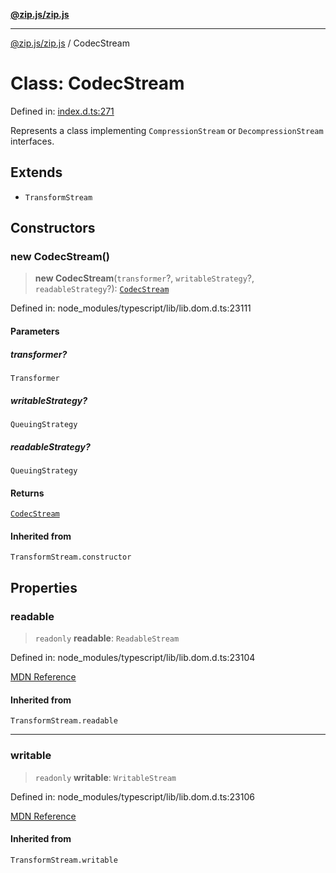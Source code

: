 [**@zip.js/zip.js**](../README.md)

***

[@zip.js/zip.js](../globals.md) / CodecStream

# Class: CodecStream

Defined in: [index.d.ts:271](https://github.com/gildas-lormeau/zip.js/blob/6e0fd98b749fcfd4608f898ad72964d533d72ffa/index.d.ts#L271)

Represents a class implementing `CompressionStream` or `DecompressionStream` interfaces.

## Extends

- `TransformStream`

## Constructors

### new CodecStream()

> **new CodecStream**(`transformer`?, `writableStrategy`?, `readableStrategy`?): [`CodecStream`](CodecStream.md)

Defined in: node\_modules/typescript/lib/lib.dom.d.ts:23111

#### Parameters

##### transformer?

`Transformer`

##### writableStrategy?

`QueuingStrategy`

##### readableStrategy?

`QueuingStrategy`

#### Returns

[`CodecStream`](CodecStream.md)

#### Inherited from

`TransformStream.constructor`

## Properties

### readable

> `readonly` **readable**: `ReadableStream`

Defined in: node\_modules/typescript/lib/lib.dom.d.ts:23104

[MDN Reference](https://developer.mozilla.org/docs/Web/API/TransformStream/readable)

#### Inherited from

`TransformStream.readable`

***

### writable

> `readonly` **writable**: `WritableStream`

Defined in: node\_modules/typescript/lib/lib.dom.d.ts:23106

[MDN Reference](https://developer.mozilla.org/docs/Web/API/TransformStream/writable)

#### Inherited from

`TransformStream.writable`
